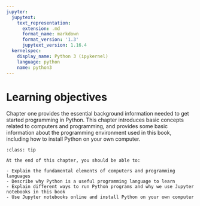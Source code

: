 ```yaml
---
jupyter:
  jupytext:
    text_representation:
      extension: .md
      format_name: markdown
      format_version: '1.3'
      jupytext_version: 1.16.4
  kernelspec:
    display_name: Python 3 (ipykernel)
    language: python
    name: python3
---
```


<!-- #region editable=true slideshow={"slide_type": ""} tags=["learning_objectives"] -->
# Learning objectives
<!-- #endregion -->

<!-- #region editable=true slideshow={"slide_type": ""} -->
Chapter one provides the essential background information needed to get started programming in Python.
This chapter introduces basic concepts related to computers and programming, and provides some basic information about the programming environment used in this book, including how to install Python on your own computer.
<!-- #endregion -->

<!-- #region editable=true slideshow={"slide_type": ""} tags=["lo_box"] -->
```{admonition} Learning objectives
:class: tip

At the end of this chapter, you should be able to:

- Explain the fundamental elements of computers and programming languages
- Describe why Python is a useful programming language to learn
- Explain different ways to run Python programs and why we use Jupyter notebooks in this book
- Use Jupyter notebooks online and install Python on your own computer

```
<!-- #endregion -->
